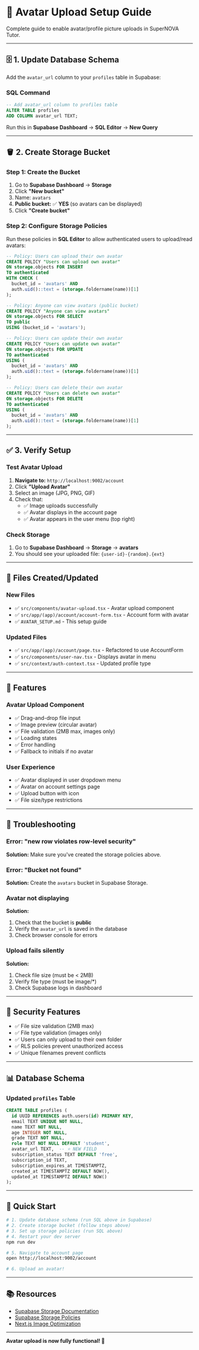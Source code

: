 # 📸 Avatar Upload Setup Guide

Complete guide to enable avatar/profile picture uploads in SuperNOVA Tutor.

---

## 🗄️ **1. Update Database Schema**

Add the `avatar_url` column to your `profiles` table in Supabase:

### SQL Command

```sql
-- Add avatar_url column to profiles table
ALTER TABLE profiles 
ADD COLUMN avatar_url TEXT;
```

Run this in **Supabase Dashboard** → **SQL Editor** → **New Query**

---

## 🪣 **2. Create Storage Bucket**

### Step 1: Create the Bucket

1. Go to **Supabase Dashboard** → **Storage**
2. Click **"New bucket"**
3. Name: `avatars`
4. **Public bucket:** ✅ **YES** (so avatars can be displayed)
5. Click **"Create bucket"**

### Step 2: Configure Storage Policies

Run these policies in **SQL Editor** to allow authenticated users to upload/read avatars:

```sql
-- Policy: Users can upload their own avatar
CREATE POLICY "Users can upload own avatar"
ON storage.objects FOR INSERT
TO authenticated
WITH CHECK (
  bucket_id = 'avatars' AND
  auth.uid()::text = (storage.foldername(name))[1]
);

-- Policy: Anyone can view avatars (public bucket)
CREATE POLICY "Anyone can view avatars"
ON storage.objects FOR SELECT
TO public
USING (bucket_id = 'avatars');

-- Policy: Users can update their own avatar
CREATE POLICY "Users can update own avatar"
ON storage.objects FOR UPDATE
TO authenticated
USING (
  bucket_id = 'avatars' AND
  auth.uid()::text = (storage.foldername(name))[1]
);

-- Policy: Users can delete their own avatar
CREATE POLICY "Users can delete own avatar"
ON storage.objects FOR DELETE
TO authenticated
USING (
  bucket_id = 'avatars' AND
  auth.uid()::text = (storage.foldername(name))[1]
);
```

---

## ✅ **3. Verify Setup**

### Test Avatar Upload

1. **Navigate to:** `http://localhost:9002/account`
2. Click **"Upload Avatar"**
3. Select an image (JPG, PNG, GIF)
4. Check that:
   - ✅ Image uploads successfully
   - ✅ Avatar displays in the account page
   - ✅ Avatar appears in the user menu (top right)

### Check Storage

1. Go to **Supabase Dashboard** → **Storage** → **avatars**
2. You should see your uploaded file: `{user-id}-{random}.{ext}`

---

## 📁 **Files Created/Updated**

### New Files
- ✅ `src/components/avatar-upload.tsx` - Avatar upload component
- ✅ `src/app/(app)/account/account-form.tsx` - Account form with avatar
- ✅ `AVATAR_SETUP.md` - This setup guide

### Updated Files
- ✅ `src/app/(app)/account/page.tsx` - Refactored to use AccountForm
- ✅ `src/components/user-nav.tsx` - Displays avatar in menu
- ✅ `src/context/auth-context.tsx` - Updated profile type

---

## 🎨 **Features**

### Avatar Upload Component
- ✅ Drag-and-drop file input
- ✅ Image preview (circular avatar)
- ✅ File validation (2MB max, images only)
- ✅ Loading states
- ✅ Error handling
- ✅ Fallback to initials if no avatar

### User Experience
- ✅ Avatar displayed in user dropdown menu
- ✅ Avatar on account settings page
- ✅ Upload button with icon
- ✅ File size/type restrictions

---

## 🔧 **Troubleshooting**

### Error: "new row violates row-level security"
**Solution:** Make sure you've created the storage policies above.

### Error: "Bucket not found"
**Solution:** Create the `avatars` bucket in Supabase Storage.

### Avatar not displaying
**Solution:** 
1. Check that the bucket is **public**
2. Verify the `avatar_url` is saved in the database
3. Check browser console for errors

### Upload fails silently
**Solution:**
1. Check file size (must be < 2MB)
2. Verify file type (must be image/*)
3. Check Supabase logs in dashboard

---

## 🔐 **Security Features**

- ✅ File size validation (2MB max)
- ✅ File type validation (images only)
- ✅ Users can only upload to their own folder
- ✅ RLS policies prevent unauthorized access
- ✅ Unique filenames prevent conflicts

---

## 📊 **Database Schema**

### Updated `profiles` Table

```sql
CREATE TABLE profiles (
  id UUID REFERENCES auth.users(id) PRIMARY KEY,
  email TEXT UNIQUE NOT NULL,
  name TEXT NOT NULL,
  age INTEGER NOT NULL,
  grade TEXT NOT NULL,
  role TEXT NOT NULL DEFAULT 'student',
  avatar_url TEXT,  -- ⭐ NEW FIELD
  subscription_status TEXT DEFAULT 'free',
  subscription_id TEXT,
  subscription_expires_at TIMESTAMPTZ,
  created_at TIMESTAMPTZ DEFAULT NOW(),
  updated_at TIMESTAMPTZ DEFAULT NOW()
);
```

---

## 🚀 **Quick Start**

```bash
# 1. Update database schema (run SQL above in Supabase)
# 2. Create storage bucket (follow steps above)
# 3. Set up storage policies (run SQL above)
# 4. Restart your dev server
npm run dev

# 5. Navigate to account page
open http://localhost:9002/account

# 6. Upload an avatar!
```

---

## 📚 **Resources**

- [Supabase Storage Documentation](https://supabase.com/docs/guides/storage)
- [Supabase Storage Policies](https://supabase.com/docs/guides/storage/security/access-control)
- [Next.js Image Optimization](https://nextjs.org/docs/app/building-your-application/optimizing/images)

---

**Avatar upload is now fully functional! 🎉**

